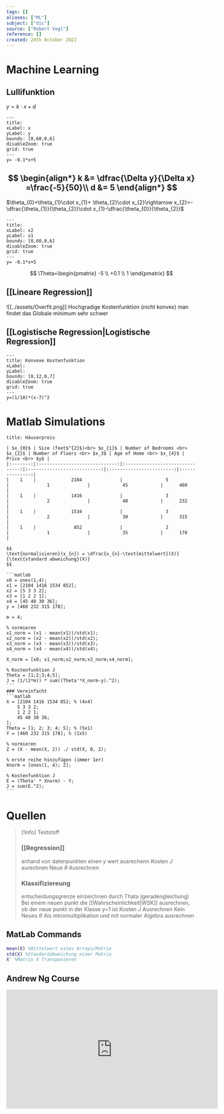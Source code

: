 ```yaml
---
tags: []
aliases: ["ML"]
subject: ["dic"]
source: ["Robert Vogl"]
reference: []
created: 24th October 2022
---
```


# Machine Learning
## Lullifunktion
$y=k\cdot x+d$
```functionplot
---
title: 
xLabel: x
yLabel: y
bounds: [0,60,0,6]
disableZoom: true
grid: true
---
y= -0.1*x+5
```
$$
\begin{align*}
k &= \dfrac{\Delta y}{\Delta x} =\frac{-5}{50}\\
d &= 5
\end{align*}
$$
--- 
$\theta_{0}+\theta_{1}\cdot x_{1}+ \theta_{2}\cdot x_{2}\rightarrow x_{2}=-\dfrac{\theta_{1}}{\theta_{2}}\cdot x_{1}-\dfrac{\theta_{0}}{\theta_{2}}$
```functionplot
---
title: 
xLabel: x2
yLabel: x1
bounds: [0,60,0,6]
disableZoom: true
grid: true
---
y= -0.1*x+5
```

$$
\Theta=\begin{pmatrix}
-5 \\ +0.1 \\ 1
\end{pmatrix}
$$

## [[Lineare Regression]]

![[../assets/Overfit.png]]
Hochgradige Kostenfunktion (nicht konvex)
man findet das Globale minimum sehr schwer

## [[Logistische Regression|Logistische Regression]]
```functionplot
---
title: Konvexe Kostenfunktion
xLabel: 
yLabel: 
bounds: [0,12,0,7]
disableZoom: true
grid: true
---
y=(1/10)*(x-7)^2
```

# Matlab Simulations
````ad-example
title: Häuserpreis

| $x_{0}$ | Size (feet$^{2}$)<br> $x_{1}$ | Number of Bedrooms <br> $x_{2}$ | Number of Floors <br> $x_3$ | Age of Home <br> $x_{4}$ | Price <br> $y$ |
|:-------:|:-----------------------------:|:-------------------------------:|:---------------------------:|:------------------------:|:--------------:|
|    1    |             2104              |                5                |              1              |            45            |      460       |
|    1    |             1416              |                3                |              2              |            40            |      232       |
|    1    |             1534              |                3                |              2              |            30            |      315       |
|    1    |              852              |                2                |              1              |            35            |      178       |

$$
\text{normalisieren}(x_{n}) = \dfrac{x_{n}-\text{mittelwert}(X)}{\text{standard abweichung}(X)}
$$

```matlab
x0 = ones(1,4);
x1 = [2104 1416 1534 852];
x2 = [5 3 3 2];
x3 = [1 2 2 1];
x4 = [45 40 30 36];
y = [460 232 315 178];

m = 4;

% normieren
x1_norm = (x1 - mean(x1))/std(x1);
x2_norm = (x2 - mean(x2))/std(x2);
x3_norm = (x3 - mean(x3))/std(x3);
x4_norm = (x4 - mean(x4))/std(x4);

X_norm = [x0; x1_norm;x2_norm;x3_norm;x4_norm];

% Kostenfunktion J
Theta = [1;2;3;4;5];
J = (1/(2*m)) * sum((Theta'*X_norm-y).^2);
```
### Vereinfacht
```matlab
X = [2104 1416 1534 852; % (4x4)
	5 3 3 2;
	1 2 2 1;
	45 40 30 36;
];
Theta = [1; 2; 3; 4; 5]; % (5x1)
Y = [460 232 315 178]; % (1x5)

% normieren
Z = (X - mean(X, 2)) ./ std(X, 0, 2);

% erste reihe hinzufügen (immer 1er)
Xnorm = [ones(1, 4); Z];

% Kostenfunktion J
E = (Theta' * Xnorm) - Y;
J = sum(E.^2);
```
````

# Quellen

>[!info] Teststoff
> ### [[Regression]]
>anhand von datenpunkten einen $y$ wert ausrechenn
>Kosten $J$ aurechnen
>Neue $\theta$ Ausrechnen
>### Klassifiziereung
>entscheidungsgrenze einzeichnen durch Thata (geradengleichung)
>Bei einem neuen punkt die [[Wahrscheinlichkeit|WSK]] ausrechnen, ob der neue punkt in der Klasse y=1 ist
>Kosten $J$ Ausrechnen
>Kein Neues $\theta$
>Als mtrixmultiplikation und mit normaler Algebra ausrechnen

## MatLab Commands

```matlab
mean(X) %Mittelwert eines Arrays/Matrix
std(X) %Standardabweichung einer Matrix
X' %Matrix X Transponieren
```

## Andrew Ng Course
<iframe width="560" height="315" src="https://www.youtube.com/embed/videoseries?list=PLLssT5z_DsK-h9vYZkQkYNWcItqhlRJLN" title="YouTube video player" frameborder="0" allow="accelerometer; autoplay; clipboard-write; encrypted-media; gyroscope; picture-in-picture" allowfullscreen></iframe>
